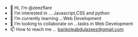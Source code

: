 - 👋 Hi, I’m @zeezflare
- 👀 I’m interested in ... Javascript,CSS and python
- 🌱 I’m currently learning ...Web Development
- 💞️ I’m looking to collaborate on ...tasks in Web Development
- 📫 How to reach me ... bankoleabdulazeez@gmail.com

<!---
zeezflare/zeezflare is a ✨ special ✨ repository because its `README.md` (this file) appears on your GitHub profile.
You can click the Preview link to take a look at your changes.
--->
